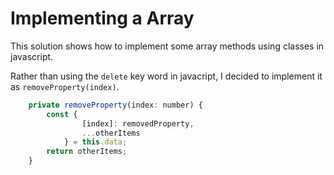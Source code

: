 # Implementing a Array

This solution shows how to implement some array methods using classes in javascript.

Rather than using the `delete` key word in javacript, I decided to implement it as `removeProperty(index)`.

```js
    private removeProperty(index: number) {
        const { 
                [index]: removedProperty, 
                ...otherItems 
            } = this.data;
        return otherItems;
    }
```
